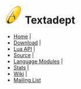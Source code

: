 # ![](images/icon.png) Textadept

* [Home](http://foicica.com/textadept) |
* [Download](http://foicica.com/textadept/download) |
* [Lua API](http://foicica.com/textadept/api) |
* [Source](http://foicica.com/hg/textadept) |
* [Language Modules](http://foicica.com/hg) |
* [Stats](http://foicica.com/textadept/stats) |
* [Wiki](http://foicica.com/wiki/textadept) |
* [Mailing List](http://foicica.com/lists)
